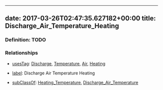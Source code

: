 
---
date: 2017-03-26T02:47:35.627182+00:00
title: Discharge_Air_Temperature_Heating
---
### Definition: TODO

### Relationships

* [usesTag](https://brickschema.org/schema/1.0/BrickFrame#usesTag): [Discharge](https://brickschema.org/schema/1.0/BrickTag#Discharge), [Temperature](https://brickschema.org/schema/1.0/BrickTag#Temperature), [Air](https://brickschema.org/schema/1.0/BrickTag#Air), [Heating](https://brickschema.org/schema/1.0/BrickTag#Heating)

* [label](http://www.w3.org/2000/01/rdf-schema#label): Discharge Air Temperature Heating

* [subClassOf](http://www.w3.org/2000/01/rdf-schema#subClassOf): [Heating_Temperature](https://brickschema.org/schema/1.0/Brick#Heating_Temperature), [Discharge_Air_Temperature](https://brickschema.org/schema/1.0/Brick#Discharge_Air_Temperature)
